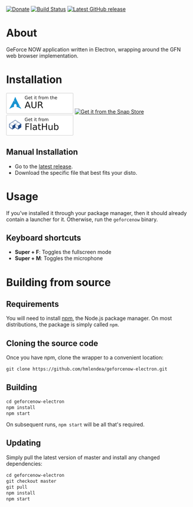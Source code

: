 [![Donate](https://img.shields.io/badge/-%E2%99%A5%20Donate-%23ff69b4)](https://hmlendea.go.ro/fund.html) [![Build Status](https://github.com/hmlendea/geforcenow-electron/actions/workflows/node.js.yml/badge.svg)](https://github.com/hmlendea/geforcenow-electron/actions/workflows/node.js.yml) [![Latest GitHub release](https://img.shields.io/github/v/release/hmlendea/geforcenow-electron)](https://github.com/hmlendea/geforcenow-electron/releases/latest)

# About

GeForce NOW application written in Electron, wrapping around the GFN web browser implementation.

# Installation

[![Get it from the AUR](https://raw.githubusercontent.com/hmlendea/readme-assets/master/badges/stores/aur.png)](https://aur.archlinux.org/packages/geforcenow-electron/) [![Get it from the Snap Store](https://raw.githubusercontent.com/snapcore/snap-store-badges/master/EN/%5BEN%5D-snap-store-white.png)](https://snapcraft.io/geforcenow-electron) [![Get it from FlatHub](https://raw.githubusercontent.com/hmlendea/readme-assets/master/badges/stores/flathub.png)](https://www.flathub.org/apps/details/io.github.hmlendea.geforcenow-electron)

## Manual Installation

 - Go to the [latest release](https://github.com/hmlendea/geforcenow-electron/releases/latest).
 - Download the specific file that best fits your disto.

# Usage

If you've installed it through your package manager, then it should already contain a launcher for it. Otherwise, run the `geforcenow` binary.

## Keyboard shortcuts

 - **Super + F**: Toggles the fullscreen mode
 - **Super + M**: Toggles the microphone

# Building from source

## Requirements

You will need to install [npm](https://www.npmjs.com/), the Node.js package manager. On most distributions, the package is simply called `npm`.

## Cloning the source code

Once you have npm, clone the wrapper to a convenient location:

```
git clone https://github.com/hmlendea/geforcenow-electron.git
```

## Building

```
cd geforcenow-electron
npm install
npm start
```

On subsequent runs, `npm start` will be all that's required.

## Updating

Simply pull the latest version of master and install any changed dependencies:

```
cd geforcenow-electron
git checkout master
git pull
npm install
npm start
```
